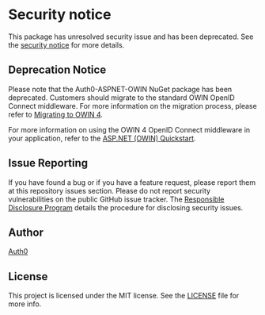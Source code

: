 # Security notice

This package has unresolved security issue and has been deprecated. See the [security notice](SECURITY-NOTICE.md) for more details.

## Deprecation Notice

Please note that the Auth0-ASPNET-OWIN NuGet package has been deprecated. Customers should migrate to the standard OWIN OpenID Connect middleware. For more information on the migration process, please refer to [Migrating to OWIN 4](https://auth0.com/docs/quickstart/webapp/aspnet-owin/04-migrating). 

For more information on using the OWIN 4 OpenID Connect middleware in your application, refer to the [ASP.NET (OWIN) Quickstart](https://auth0.com/docs/quickstart/webapp/aspnet-owin).

## Issue Reporting

If you have found a bug or if you have a feature request, please report them at this repository issues section. Please do not report security vulnerabilities on the public GitHub issue tracker. The [Responsible Disclosure Program](https://auth0.com/whitehat) details the procedure for disclosing security issues.

## Author

[Auth0](auth0.com)

## License

This project is licensed under the MIT license. See the [LICENSE](LICENSE) file for more info.

